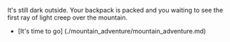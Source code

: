 It's still dark outside. Your backpack is packed and you waiting to see the first ray of light creep over the mountain.
- [It's time to go] (./mountain_adventure/mountain_adventure.md)

